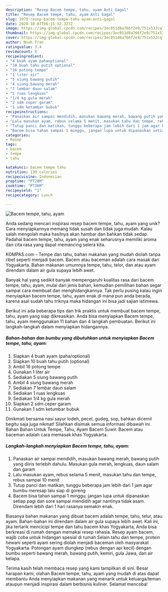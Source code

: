 ```yaml
---
description: "Resep Bacem tempe, tahu, ayam Anti Gagal"
title: "Resep Bacem tempe, tahu, ayam Anti Gagal"
slug: 3978-resep-bacem-tempe-tahu-ayam-anti-gagal
date: 2020-10-07T06:15:52.327Z
image: https://img-global.cpcdn.com/recipes/3ec051d8a766f2e9/751x532cq70/bacem-tempe-tahu-ayam-foto-resep-utama.jpg
thumbnail: https://img-global.cpcdn.com/recipes/3ec051d8a766f2e9/751x532cq70/bacem-tempe-tahu-ayam-foto-resep-utama.jpg
cover: https://img-global.cpcdn.com/recipes/3ec051d8a766f2e9/751x532cq70/bacem-tempe-tahu-ayam-foto-resep-utama.jpg
author: Noah Tran
ratingvalue: 3.4
reviewcount: 8
recipeingredient:
- "4 buah ayam pahaoptional"
- "10 buah tahu putih optional"
- "16 potong tempe"
- "1 liter air"
- "5 siung bawang putih"
- "4 siung bawang merah"
- "7 lembar daun salam"
- "1 ruas lengkuas"
- "1/4 kg gula merah"
- "2 sdm ceper garam"
- "1 sdm ketumbar bubuk"
recipeinstructions:
- "Panaskan air sampai mendidih, masukan bawang merah, bawang putih yang diiris terlebih dahulu. Masukan gula merah, lengkuas, daun salam dan garam"
- "Lalu masukan ayam, rebus selama 5 menit, masukan tahu dan tempe, rebus sampai 10 menit"
- "Tutup panci dan matikan, tunggu beberapa jam lebih dari 1 jam agar bumbu meresap lalu siap di goreng"
- "Bacem bisa tahan sampai 1 minggu, jangan lupa untuk dipanaskan setiap pagi dan sore sampai mendidih agar nantinya tidak asam. Direndam lebih dari 1 hari rasanya semakin enak."
categories:
- Resep
tags:
- bacem
- tempe
- tahu

katakunci: bacem tempe tahu 
nutrition: 130 calories
recipecuisine: Indonesian
preptime: "PT28M"
cooktime: "PT36M"
recipeyield: "1"
recipecategory: Lunch

---
```



![Bacem tempe, tahu, ayam](https://img-global.cpcdn.com/recipes/3ec051d8a766f2e9/751x532cq70/bacem-tempe-tahu-ayam-foto-resep-utama.jpg)

Anda sedang mencari inspirasi resep bacem tempe, tahu, ayam yang unik? Cara menyiapkannya memang tidak susah dan tidak juga mudah. Kalau salah mengolah maka hasilnya akan hambar dan bahkan tidak sedap. Padahal bacem tempe, tahu, ayam yang enak seharusnya memiliki aroma dan cita rasa yang dapat memancing selera kita.

KOMPAS.com - Tempe dan tahu, bahan makanan yang mudah diolah tanpa ribet seperti menjadi bacem. Bacem atau baceman adalah cara masak dari Yogyakarta. Bahan makanan umumnya tempe, tahu, telor, dan atau ayam direndam dalam air gula supaya lebih awet.

Banyak hal yang sedikit banyak mempengaruhi kualitas rasa dari bacem tempe, tahu, ayam, mulai dari jenis bahan, kemudian pemilihan bahan segar sampai cara membuat dan menghidangkannya. Tak perlu pusing kalau ingin menyiapkan bacem tempe, tahu, ayam enak di mana pun anda berada, karena asal sudah tahu triknya maka hidangan ini bisa jadi sajian istimewa.


Berikut ini ada beberapa tips dan trik praktis untuk membuat bacem tempe, tahu, ayam yang siap dikreasikan. Anda bisa menyiapkan Bacem tempe, tahu, ayam menggunakan 11 bahan dan 4 langkah pembuatan. Berikut ini langkah-langkah dalam menyiapkan hidangannya.

<!--inarticleads1-->

##### Bahan-bahan dan bumbu yang dibutuhkan untuk menyiapkan Bacem tempe, tahu, ayam:

1. Siapkan 4 buah ayam (paha/optional)
1. Siapkan 10 buah tahu putih (optional)
1. Ambil 16 potong tempe
1. Gunakan 1 liter air
1. Sediakan 5 siung bawang putih
1. Ambil 4 siung bawang merah
1. Sediakan 7 lembar daun salam
1. Sediakan 1 ruas lengkuas
1. Sediakan 1/4 kg gula merah
1. Siapkan 2 sdm ceper garam
1. Gunakan 1 sdm ketumbar bubuk


Dinikmati bersama nasi sayur lodeh, pecel, gudeg, sop, bahkan dicemil begitu saja juga nikmat! Silahkan disimak semua informasi dibawah ini. Bahan Bahan Untuk Tempe, Tahu, Ayam Bacem Suwir. Bacem atau baceman adalah cara memasak khas Yogyakarta. 

<!--inarticleads2-->

##### Langkah-langkah menyiapkan Bacem tempe, tahu, ayam:

1. Panaskan air sampai mendidih, masukan bawang merah, bawang putih yang diiris terlebih dahulu. Masukan gula merah, lengkuas, daun salam dan garam
1. Lalu masukan ayam, rebus selama 5 menit, masukan tahu dan tempe, rebus sampai 10 menit
1. Tutup panci dan matikan, tunggu beberapa jam lebih dari 1 jam agar bumbu meresap lalu siap di goreng
1. Bacem bisa tahan sampai 1 minggu, jangan lupa untuk dipanaskan setiap pagi dan sore sampai mendidih agar nantinya tidak asam. Direndam lebih dari 1 hari rasanya semakin enak.


Biasanya bahan makanan yang dibuat bacem adalah tempe, tahu, telur, atau ayam. Bahan-bahan ini direndam dalam air gula supaya lebih awet. Kali ini, jika tertarik mencicipi tempe dan tahu bacem khas Yogyakarta, Anda bisa berkreasi di rumah dengan memakai resep rahasia. Resep ayam bacem, wajib coba untuk hidangan spesial di rumah Selain tahu dan tempe, protein hewani seperti ayam sering diolah menjadi baceman oleh masyarakat Yogyakarta. Potongan ayam diungkep (rebus dengan api kecil) dengan bumbu seperti bawang merah, bawang putih, kemiri, gula Jawa, dan air kelapa. 

Terima kasih telah membaca resep yang kami tampilkan di sini. Besar harapan kami, olahan Bacem tempe, tahu, ayam yang mudah di atas dapat membantu Anda menyiapkan makanan yang menarik untuk keluarga/teman ataupun menjadi inspirasi dalam berbisnis kuliner. Selamat mencoba!
